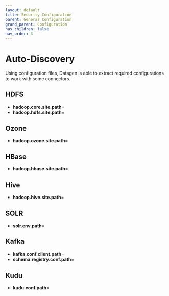 ```yaml
---
layout: default
title: Security Configuration
parent: General Configuration
grand_parent: Configuration
has_children: false
nav_order: 3
---
```


# Auto-Discovery

Using configuration files, Datagen is able to extract required configurations to work with some connectors.

## HDFS

- **hadoop.core.site.path**=
- **hadoop.hdfs.site.path**=

## Ozone

- **hadoop.ozone.site.path**=

## HBase

- **hadoop.hbase.site.path**=

## Hive

- **hadoop.hive.site.path**=

## SOLR

- **solr.env.path**=

## Kafka

- **kafka.conf.client.path**=
- **schema.registry.conf.path**=

## Kudu

- **kudu.conf.path**=


